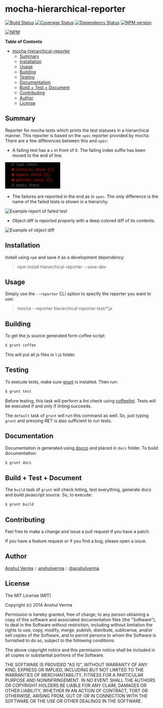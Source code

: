 mocha-hierarchical-reporter
==========================

[![Build Status](https://travis-ci.org/anshulverma/mocha-hierarchical-reporter.svg?branch=0.0.2)](https://travis-ci.org/anshulverma/mocha-hierarchical-reporter)
[![Coverage Status](https://coveralls.io/repos/anshulverma/mocha-hierarchical-reporter/badge.png?branch=master)](https://coveralls.io/r/anshulverma/mocha-hierarchical-reporter?branch=master)
[![Dependency Status](https://gemnasium.com/anshulverma/mocha-hierarchical-reporter.svg)](https://gemnasium.com/anshulverma/mocha-hierarchical-reporter)
[![NPM version](https://badge.fury.io/js/hierarchical-reporter.svg)](http://badge.fury.io/js/hierarchical-reporter)

[![NPM](https://nodei.co/npm/hierarchical-reporter.png?stars=true&downloads=true)](https://nodei.co/npm/hierarchical-reporter/)

<!-- markdown-toc start - Don't edit this section. Run M-x markdown-toc/generate-toc again -->
**Table of Contents**

- [mocha-hierarchical-reporter](#mocha-hierarchical-reporter)
    - [Summary](#summary)
    - [Installation](#installation)
    - [Usage](#usage)
    - [Building](#building)
    - [Testing](#testing)
    - [Documentation](#documentation)
    - [Build + Test + Document](#build--test--document)
    - [Contributing](#contributing)
    - [Author](#author)
    - [License](#license)

<!-- markdown-toc end -->

## Summary

Reporter for mocha tests which prints the test statuses in a
hierarchical manner. This reporter is based on the `spec` reporter
provided by mocha. There are a few differences between this and `spec`:

- A failing test has a `x` in front of it. The failing index suffix has
  been moved to the end of line.

![Example report of failing tests](https://raw.githubusercontent.com/anshulverma/mocha-hierarchical-reporter/development/images/failing-tests.png "Report of failing tests")

- The failures are reported in the end as in `spec`. The only difference
  is the name of the failed tests is shown in a hierarchy.

![Example report of failed test](https://raw.githubusercontent.com/anshulverma/mocha-hierarchical-reporter/development/images/failed-test.png "Trace of a failed test")

- Object diff is reported properly with a deep colored diff of its
  contents.

![Example of object diff](https://raw.githubusercontent.com/anshulverma/mocha-hierarchical-reporter/development/images/object-diff.png "Object diff")

## Installation

Install using `npm` and save it as a development dependency:

> npm install hierarchical-reporter --save-dev

## Usage

Simply use the `--reporter` CLI option to specify the reporter you want
to use:

> mocha --reporter hierarchical-reporter test/*.js

## Building

To get the js source generated form coffee script:

``` bash
$ grunt coffee
```

This will put all js files in `lib` folder.

## Testing

To execute tests, make sure
[grunt](https://github.com/gruntjs/grunt-cli) is installed. Then run:

``` bash
$ grunt test
```

Before testing, this task will perform a lint check using
[coffeelint](http://www.coffeelint.org/).  Tests will be executed if and
only if linting succeeds.

The `default` task of `grunt` will run this command as well. So, just
typing `grunt` and pressing RET is also sufficient to run tests.

## Documentation

Documentation is generated using
[docco](https://github.com/jashkenas/docco) and placed in `docs`
folder. To build documentation:

``` bash
$ grunt docs
```

## Build + Test + Document

The `build` task of `grunt` will check linting, test everything,
generate docs and build javascript source. So, to execute:

``` bash
$ grunt build
```

## Contributing

Feel free to make a change and issue a pull request if you have a patch.

If you have a feature request or if you find a bug, please open a issue.

## Author

[Anshul Verma](http://anshulverma.github.io/) ::
[anshulverma](https://github.com/anshulverma) ::
[@anshulverma](http://twitter.com/anshulverma)

## License

The MIT License (MIT)

Copyright (c) 2014 Anshul Verma

Permission is hereby granted, free of charge, to any person obtaining a
copy of this software and associated documentation files (the
"Software"), to deal in the Software without restriction, including
without limitation the rights to use, copy, modify, merge, publish,
distribute, sublicense, and/or sell copies of the Software, and to
permit persons to whom the Software is furnished to do so, subject to
the following conditions:

The above copyright notice and this permission notice shall be included
in all copies or substantial portions of the Software.

THE SOFTWARE IS PROVIDED "AS IS", WITHOUT WARRANTY OF ANY KIND, EXPRESS
OR IMPLIED, INCLUDING BUT NOT LIMITED TO THE WARRANTIES OF
MERCHANTABILITY, FITNESS FOR A PARTICULAR PURPOSE AND
NONINFRINGEMENT. IN NO EVENT SHALL THE AUTHORS OR COPYRIGHT HOLDERS BE
LIABLE FOR ANY CLAIM, DAMAGES OR OTHER LIABILITY, WHETHER IN AN ACTION
OF CONTRACT, TORT OR OTHERWISE, ARISING FROM, OUT OF OR IN CONNECTION
WITH THE SOFTWARE OR THE USE OR OTHER DEALINGS IN THE SOFTWARE.
